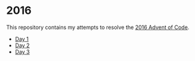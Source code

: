 # 2016

This repository contains my attempts to resolve the [2016 Advent of Code](https://adventofcode.com/2016).

-   [Day 1](https://github.com/cecile-cayere/advent-of-code/tree/main/2016/day-01)
-   [Day 2](https://github.com/cecile-cayere/advent-of-code/tree/main/2016/day-02)
-   [Day 3](https://github.com/cecile-cayere/advent-of-code/tree/main/2016/day-03)
